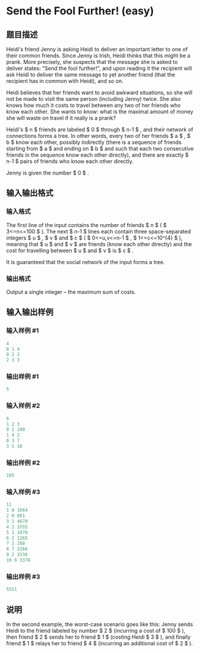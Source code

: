 # Send the Fool Further! (easy)

## 题目描述

Heidi's friend Jenny is asking Heidi to deliver an important letter to one of their common friends. Since Jenny is Irish, Heidi thinks that this might be a prank. More precisely, she suspects that the message she is asked to deliver states: "Send the fool further!", and upon reading it the recipient will ask Heidi to deliver the same message to yet another friend (that the recipient has in common with Heidi), and so on.

Heidi believes that her friends want to avoid awkward situations, so she will not be made to visit the same person (including Jenny) twice. She also knows how much it costs to travel between any two of her friends who know each other. She wants to know: what is the maximal amount of money she will waste on travel if it really is a prank?

Heidi's $ n $ friends are labeled $ 0 $ through $ n-1 $ , and their network of connections forms a tree. In other words, every two of her friends $ a $ , $ b $ know each other, possibly indirectly (there is a sequence of friends starting from $ a $ and ending on $ b $ and such that each two consecutive friends in the sequence know each other directly), and there are exactly $ n-1 $ pairs of friends who know each other directly.

Jenny is given the number $ 0 $ .

## 输入输出格式

### 输入格式

The first line of the input contains the number of friends $ n $ ( $ 3<=n<=100 $ ). The next $ n-1 $ lines each contain three space-separated integers $ u $ , $ v $ and $ c $ ( $ 0<=u,v<=n-1 $ , $ 1<=c<=10^{4} $ ), meaning that $ u $ and $ v $ are friends (know each other directly) and the cost for travelling between $ u $ and $ v $ is $ c $ .

It is guaranteed that the social network of the input forms a tree.

### 输出格式

Output a single integer – the maximum sum of costs.

## 输入输出样例

### 输入样例 #1

```cpp
4
0 1 4
0 2 2
2 3 3

```
### 输出样例 #1

```cpp
5

```
### 输入样例 #2

```cpp
6
1 2 3
0 2 100
1 4 2
0 3 7
3 5 10

```
### 输出样例 #2

```cpp
105

```
### 输入样例 #3

```cpp
11
1 0 1664
2 0 881
3 2 4670
4 2 1555
5 1 1870
6 2 1265
7 2 288
8 7 2266
9 2 1536
10 6 3378

```
### 输出样例 #3

```cpp
5551

```
## 说明

In the second example, the worst-case scenario goes like this: Jenny sends Heidi to the friend labeled by number $ 2 $ (incurring a cost of $ 100 $ ), then friend $ 2 $ sends her to friend $ 1 $ (costing Heidi $ 3 $ ), and finally friend $ 1 $ relays her to friend $ 4 $ (incurring an additional cost of $ 2 $ ).


